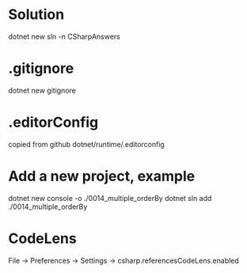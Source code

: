 # Solution
dotnet new sln -n CSharpAnswers  

# .gitignore
dotnet new gitignore

# .editorConfig
copied from github dotnet/runtime/.editorconfig

# Add a new project, example
dotnet new console -o ./0014_multiple_orderBy
dotnet sln add ./0014_multiple_orderBy

# CodeLens
File -> Preferences -> Settings -> csharp.referencesCodeLens.enabled
